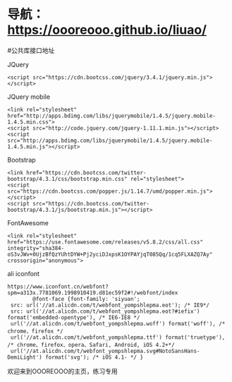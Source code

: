 

# 导航： https://oooreooo.github.io/liuao/




#公共库接口地址


JQuery     


	<script src="https://cdn.bootcss.com/jquery/3.4.1/jquery.min.js"></script>
 	

JQuery mobile


	<link rel="stylesheet" href="http://apps.bdimg.com/libs/jquerymobile/1.4.5/jquery.mobile-1.4.5.min.css">
	<script src="http://code.jquery.com/jquery-1.11.1.min.js"></script>
	<script src="http://apps.bdimg.com/libs/jquerymobile/1.4.5/jquery.mobile-1.4.5.min.js"></script>

Bootstrap


	<link href="https://cdn.bootcss.com/twitter-bootstrap/4.3.1/css/bootstrap.min.css" rel="stylesheet">
	<script src="https://cdn.bootcss.com/popper.js/1.14.7/umd/popper.min.js"></script>
	<script src="https://cdn.bootcss.com/twitter-bootstrap/4.3.1/js/bootstrap.min.js"></script>

FontAwesome


	<link rel="stylesheet" href="https://use.fontawesome.com/releases/v5.8.2/css/all.css" integrity="sha384-oS3vJWv+0UjzBfQzYUhtDYW+Pj2yciDJxpsK1OYPAYjqT085Qq/1cq5FLXAZQ7Ay" crossorigin="anonymous">

ali iconfont


	https://www.iconfont.cn/webfont?spm=a313x.7781069.1998910419.d81ec59f2#!/webfont/index
	        @font-face {font-family: 'siyuan';
 	 src: url('//at.alicdn.com/t/webfont_yompshlepma.eot'); /* IE9*/
 	 src: url('//at.alicdn.com/t/webfont_yompshlepma.eot?#iefix') format('embedded-opentype'), /* IE6-IE8 */
 	 url('//at.alicdn.com/t/webfont_yompshlepma.woff') format('woff'), /* chrome、firefox */
 	 url('//at.alicdn.com/t/webfont_yompshlepma.ttf') format('truetype'), /* chrome、firefox、opera、Safari, Android, iOS 4.2+*/
 	 url('//at.alicdn.com/t/webfont_yompshlepma.svg#NotoSansHans-DemiLight') format('svg'); /* iOS 4.1- */ }
欢迎来到OOOREOOO的主页，练习专用
